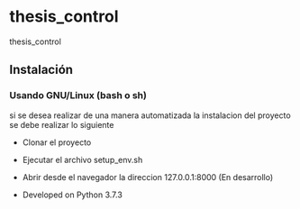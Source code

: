 # thesis_control
thesis_control

## Instalación
### Usando GNU/Linux (bash o sh)
si se desea realizar de una manera automatizada la instalacion del proyecto se debe realizar lo siguiente
* Clonar el proyecto
* Ejecutar el archivo setup_env.sh
* Abrir desde el navegador la direccion 127.0.0.1:8000 (En desarrollo)

* Developed on Python 3.7.3
